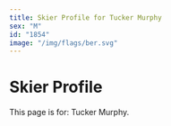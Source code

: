 ```yaml
---
title: Skier Profile for Tucker Murphy
sex: "M"
id: "1854"
image: "/img/flags/ber.svg" 
---
```


# Skier Profile

This page is for: Tucker Murphy.
    